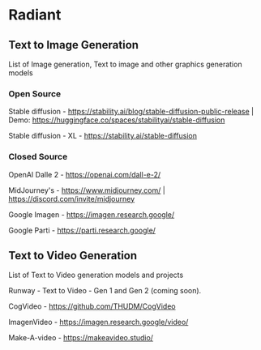 # Radiant

## Text to Image Generation

List of Image generation, Text to image and other graphics generation models


### Open Source

Stable diffusion - https://stability.ai/blog/stable-diffusion-public-release | Demo: https://huggingface.co/spaces/stabilityai/stable-diffusion

Stable diffusion - XL - https://stability.ai/stable-diffusion

### Closed Source

OpenAI Dalle 2 - https://openai.com/dall-e-2/

MidJourney's - https://www.midjourney.com/ | https://discord.com/invite/midjourney

Google Imagen - https://imagen.research.google/

Google Parti - https://parti.research.google/


## Text to Video Generation

List of Text to Video generation models and projects

Runway - Text to Video - Gen 1 and Gen 2 (coming soon).

CogVideo - https://github.com/THUDM/CogVideo

ImagenVideo - https://imagen.research.google/video/

Make-A-video - https://makeavideo.studio/
